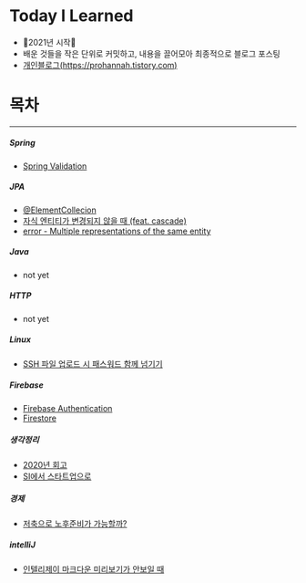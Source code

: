 # Today I Learned

- 🤩2021년 시작🤩
- 배운 것들을 작은 단위로 커밋하고, 내용을 끌어모아 최종적으로 블로그 포스팅
- [개인블로그(https://prohannah.tistory.com)](https://prohannah.tistory.com)

# 목차
---
##### Spring
- [Spring Validation](spring/validation/validation.md)


##### JPA
- [@ElementCollecion](jpa/ElementCollection/ElementCollection-annotaion.md)
- [자식 엔티티가 변경되지 않을 때 (feat. cascade)](jpa/자식엔티티가-변경되지-않을때-casecade/자식엔티티가-변경되지-않을때-cascade.md) 
- [error - Multiple representations of the same entity](jpa/error/multiple-representations-of-the-same-entity/multiple-representations-of-the-same-entity.md)
##### Java
- not yet

##### HTTP
- not yet

##### Linux
- [SSH 파일 업로드 시 패스워드 함께 넘기기](linux/SSH-파일업로드-패스워드/SSH-파일업로드-패스워드.md)

##### Firebase
- [Firebase Authentication](firebase/auth/firebase-auth.md)
- [Firestore](firebase/cloud-firestore/cloud-firestore.md)

##### 생각정리
- [2020년 회고](생각정리/2020년-회고/2020년-회고.md)
- [SI에서 스타트업으로](https://prohannah.tistory.com/130)

##### 경제
- [저축으로 노후준비가 가능할까?](경제/저축으로-노후준비가-가능할까/저축으로-노후준비가-가능할까.md)

##### intelliJ
- [인텔리제이 마크다운 미리보기가 안보일 때](/intellij/intelij-markdown-preview가-안보일때/intelij-markdown-preview가-안보일때.md)
